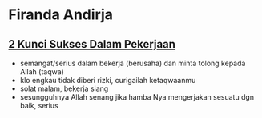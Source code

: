 # Firanda Andirja

## [2 Kunci Sukses Dalam Pekerjaan](https://www.youtube.com/watch?v=cGsIBLKa7Bo)
* semangat/serius dalam bekerja (berusaha) dan minta tolong kepada Allah (taqwa)
* klo engkau tidak diberi rizki, curigailah ketaqwaanmu
* solat malam, bekerja siang
* sesungguhnya Allah senang jika hamba Nya mengerjakan sesuatu dgn baik, serius
